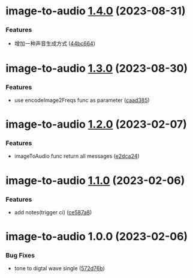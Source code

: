 # image-to-audio [1.4.0](https://github.com/hongfaqiu/image-to-audio/compare/image-to-audio@1.3.0...image-to-audio@1.4.0) (2023-08-31)


### Features

* 增加一种声音生成方式 ([44bc664](https://github.com/hongfaqiu/image-to-audio/commit/44bc664131022d879bf3915d737afe43ee6ef2e9))

# image-to-audio [1.3.0](https://github.com/hongfaqiu/image-to-audio/compare/image-to-audio@1.2.0...image-to-audio@1.3.0) (2023-08-30)


### Features

* use encodeImage2Freqs func as parameter ([caad385](https://github.com/hongfaqiu/image-to-audio/commit/caad38556dd51fa496871c7f7eac9b8cd59693bf))

# image-to-audio [1.2.0](https://github.com/hongfaqiu/image-to-audio/compare/image-to-audio@1.1.0...image-to-audio@1.2.0) (2023-02-07)


### Features

* imageToAudio func return all messages ([e2dca24](https://github.com/hongfaqiu/image-to-audio/commit/e2dca242e0046d03380a2d2a9b1969cf900f6ecc))

# image-to-audio [1.1.0](https://github.com/hongfaqiu/image-to-audio/compare/image-to-audio@1.0.0...image-to-audio@1.1.0) (2023-02-06)


### Features

* add notes(trigger ci) ([ce587a8](https://github.com/hongfaqiu/image-to-audio/commit/ce587a851197bb951150f0b732ef8d7a999d5a06))

# image-to-audio 1.0.0 (2023-02-06)


### Bug Fixes

* tone to digtal wave single ([572d76b](https://github.com/hongfaqiu/image-to-audio/commit/572d76b8ce0db84c49257fdec0639e52a46fab89))
